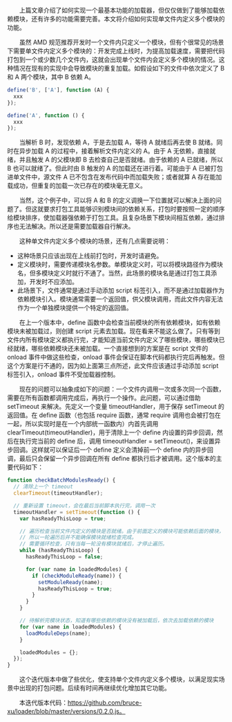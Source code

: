 　　上篇文章介绍了如何实现一个最基本功能的加载器，但仅仅做到了能够加载依赖模块，还有许多的功能需要完善。本文将介绍如何实现单文件内定义多个模块的功能。

　　虽然 AMD 规范推荐开发时一个文件内只定义一个模块，但有个很常见的场景下需要单文件内定义多个模块的：开发完成上线时，为提高加载速度，需要把代码打包到一个或少数几个文件内，这就会出现单个文件内会定义多个模块的情况。这种情况在现有的实现中会导致模块的重复加载。如假设如下的文件中依次定义了 B 和 A 两个模块，其中 B 依赖 A。

``` javascript
define('B', ['A'], function (A) {
  xxx
});

define('A', function () {
  xxx
});
```

　　当解析 B 时，发现依赖 A，于是去加载 A，等待 A 就绪后再去使 B 就绪。同时在异步加载 A 的过程中，接着解析文件内定义的 A。由于 A 无依赖，直接就绪，并且触发 A 的父模块即 B 去检查自己是否就绪。由于依赖的 A 已就绪，所以 B 也可以就绪了。但此时由 B 触发的 A 的加载还在进行着。可能由于 A 已被打包进单文件中，源文件 A 已不包含在发布代码中而加载失败；或者就算 A 存在能加载成功，但重复的加载一次已存在的模块毫无意义。
  
　　当然，这个例子中，可以将 A 和 B 的定义调换一下位置就可以解决上面的问题了。但这就要求打包工具能够识别模块间的依赖关系，打包时要按照一定的顺序给模块排序，使加载器强依赖于打包工具。且复杂场景下模块间相互依赖，通过排序也无法解决。所以还是需要加载器自行解决。
  
　　这种单文件内定义多个模块的场景，还有几点需要说明：
  
+ 这种场景只应该出现在上线前打包时，开发时请避免。
+ 定义模块时，需要传递模块名参数。单模块定义时，可以将模块路径作为模块名，但多模块定义时就行不通了。当然，此场景的模块名是通过打包工具添加，开发时不应添加。
+ 此场景下，文件通常是通过手动添加 script 标签引入，而不是通过加载器作为依赖模块引入。模块通常需要一个返回值，供父模块调用，而此文件内容无法作为一个单独模块提供一个特定的返回值。


　　在上一个版本中，define 函数中会检查当前模块的所有依赖模块，如有依赖模块未被加载过，则创建 script 元素去加载。现在看来不能这么做了。只有等到文件内所有模块定义都执行完，才能知道当前文件内定义了哪些模块，哪些模块已经就绪，哪些依赖模块还未被加载。一个直接想到的方案是在 script 文件的 onload 事件中做这些检查，onload 事件会保证在脚本代码都执行完后再触发。但这个方案是行不通的，因为如上面第三点所述，此文件应该通过手动添加 script 标签引入，onload 事件不受加载器控制。

　　现在的问题可以抽象成如下的问题：一个文件内调用一次或多次同一个函数，需要在所有函数都调用完成后，再执行一个操作。此问题，可以通过借助 setTimeout 来解决。先定义一个变量 timeoutHandler，用于保存 setTimeout 的返回值。在 define 函数（也包括 require 函数，通常 require 调用也会被打包在一起，所以实现时是在一个内部统一函数内）内首先调用 clearTimeout(timeoutHandler)，用于清除上一个 define 内设置的异步回调，然后在执行完当前的 define 后，调用 timeoutHandler = setTimeout()，来设置异步回调。这样就可以保证后一个 define 定义会清掉前一个 define 内的异步回调，最后只会保留一个异步回调在所有 define 都执行后才被调用。这个版本的主要代码如下：

``` javascript
function checkBatchModulesReady() {
  // 清除上一个 timeout
  clearTimeout(timeoutHandler);

  // 重新设置 timeout，会在最后当前脚本执行完，调用一次
  timeoutHandler = setTimeout(function () {
    var hasReadyThisLoop = true;

    // 遍历检查当前文件内定义的模块是否就绪。由于前面定义的模块可能依赖后面的模块，
    // 所以一轮遍历后并不能确保模块就绪检查完成。
    // 需要循环检查，只有当每一轮没有模块就绪后，才停止遍历。
    while (hasReadyThisLoop) {
      hasReadyThisLoop = false;

      for (var name in loadedModules) {
        if (checkModuleReady(name)) {
          setModuleReady(name);
          hasReadyThisLoop = true;
        }
      }
    }

    // 待解析完模块状态，知道有哪些依赖的模块没有被加载后，依次去加载依赖的模块
    for (var name in loadedModules) {
      loadModuleDeps(name);
    }

    loadedModules = {};
  });
}
```

　　这个迭代版本中做了些优化，使支持单个文件内定义多个模块，以满足现实场景中出现的打包问题。后续有时间再继续优化增加其它功能。

　　本迭代版本代码：https://github.com/bruce-xu/loader/blob/master/versions/0.2.0.js。
